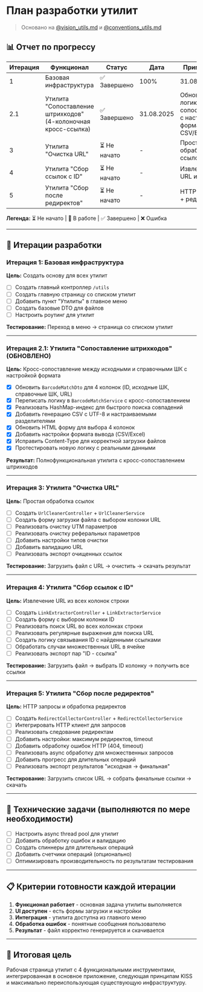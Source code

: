 # План разработки утилит

> Основано на [@vision_utils.md](../vision_utils.md) и [@conventions_utils.md](../conventions_utils.md)

## 📊 Отчет по прогрессу

| Итерация | Функционал | Статус | Дата | Примечания |
|----------|------------|--------|------|------------|
| 1 | Базовая инфраструктура | ✅ Завершено | 100% | 31.08.2025 |
| 2.1 | Утилита "Сопоставление штрихкодов" (4-колоночная кросс-ссылка) | ✅ Завершено | 31.08.2025 | Обновлена логика кросс-сопоставления с настройкой формата CSV/Excel |
| 3 | Утилита "Очистка URL" | ⏳ Не начато | - | Простая обработка ссылок |
| 4 | Утилита "Сбор ссылок с ID" | ⏳ Не начато | - | Извлечение URL из строк |
| 5 | Утилита "Сбор после редиректов" | ⏳ Не начато | - | HTTP запросы + редиректы |

**Легенда:** ⏳ Не начато | 🔄 В работе | ✅ Завершено | ❌ Ошибка

---

## 🚀 Итерации разработки

### Итерация 1: Базовая инфраструктура
**Цель:** Создать основу для всех утилит

- [ ] Создать главный контроллер `/utils`
- [ ] Создать главную страницу со списком утилит  
- [ ] Добавить пункт "Утилиты" в главное меню
- [ ] Создать базовые DTO для файлов
- [ ] Настроить роутинг для утилит

**Тестирование:** Переход в меню → страница со списком утилит

---

### Итерация 2.1: Утилита "Сопоставление штрихкодов" (ОБНОВЛЕНО)
**Цель:** Кросс-сопоставление между исходными и справочными ШК с настройкой формата

- [x] Обновить `BarcodeMatchDto` для 4 колонок (ID, исходные ШК, справочные ШК, URL)
- [x] Переписать логику в `BarcodeMatchService` с кросс-сопоставлением
- [x] Реализовать HashMap-индекс для быстрого поиска совпадений
- [x] Добавить генерацию CSV с UTF-8 и настраиваемыми разделителями
- [x] Обновить HTML форму для выбора 4 колонок
- [x] Добавить настройки формата вывода (CSV/Excel)
- [x] Исправить Content-Type для корректной загрузки файлов
- [x] Протестировать новую логику с реальными данными

**Результат:** Полнофункциональная утилита с кросс-сопоставлением штрихкодов

---

### Итерация 3: Утилита "Очистка URL"  
**Цель:** Простая обработка ссылок

- [ ] Создать `UrlCleanerController` + `UrlCleanerService`
- [ ] Создать форму загрузки файла с выбором колонки URL
- [ ] Реализовать очистку UTM параметров
- [ ] Реализовать очистку реферальных параметров
- [ ] Добавить настройки типов очистки
- [ ] Добавить валидацию URL
- [ ] Реализовать экспорт очищенных ссылок

**Тестирование:** Загрузить файл с URL → очистить → скачать результат

---

### Итерация 4: Утилита "Сбор ссылок с ID"
**Цель:** Извлечение URL из всех колонок строки

- [ ] Создать `LinkExtractorController` + `LinkExtractorService`
- [ ] Создать форму с выбором колонки ID
- [ ] Реализовать поиск URL во всех колонках строки
- [ ] Реализовать регулярные выражения для поиска URL
- [ ] Создать логику связывания ID с найденными ссылками
- [ ] Обработать случаи множественных URL в ячейке
- [ ] Реализовать экспорт пар "ID - ссылка"

**Тестирование:** Загрузить файл → выбрать ID колонку → получить все ссылки

---

### Итерация 5: Утилита "Сбор после редиректов"
**Цель:** HTTP запросы и обработка редиректов

- [ ] Создать `RedirectCollectorController` + `RedirectCollectorService`  
- [ ] Интегрировать HTTP клиент для запросов
- [ ] Реализовать следование редиректам
- [ ] Добавить настройки: максимум редиректов, timeout
- [ ] Добавить обработку ошибок HTTP (404, timeout)
- [ ] Реализовать async обработку для множественных запросов
- [ ] Добавить прогресс для длительных операций
- [ ] Реализовать экспорт результатов "исходная → финальная"

**Тестирование:** Загрузить список URL → собрать финальные ссылки → скачать

---

## 🔧 Технические задачи (выполняются по мере необходимости)

- [ ] Настроить async thread pool для утилит
- [ ] Добавить обработку ошибок и валидацию
- [ ] Создать спиннеры для длительных операций  
- [ ] Добавить счетчики операций (опционально)
- [ ] Оптимизировать производительность по результатам тестирования

---

## 📋 Критерии готовности каждой итерации

1. **Функционал работает** - основная задача утилиты выполняется
2. **UI доступен** - есть формы загрузки и настройки
3. **Интеграция** - утилита доступна из главного меню  
4. **Обработка ошибок** - понятные сообщения пользователю
5. **Результат** - файл корректно генерируется и скачивается

---

## 🎯 Итоговая цель

Рабочая страница утилит с 4 функциональными инструментами, интегрированная в основное приложение, следующая принципам KISS и максимально переиспользующая существующую инфраструктуру.